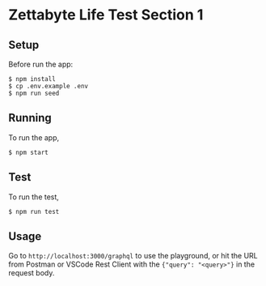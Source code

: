 # Zettabyte Life Test Section 1

## Setup
Before run the app:

```
$ npm install
$ cp .env.example .env
$ npm run seed
```

## Running
To run the app,

```
$ npm start
```

## Test
To run the test,

```
$ npm run test
```

## Usage
Go to `http://localhost:3000/graphql` to use the playground, or hit the URL
from Postman or VSCode Rest Client with the `{"query": "<query>"}` in the
request body.
